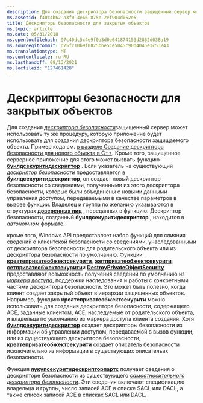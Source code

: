 ```yaml
---
description: Для создания дескриптора безопасности защищенный сервер может использовать ту же процедуру, которую приложение будет использовать для создания дескриптора безопасности защищаемого объекта.
ms.assetid: f40c4b62-a3f0-4e66-875e-2ef904d052e5
title: Дескрипторы безопасности для закрытых объектов
ms.topic: article
ms.date: 05/31/2018
ms.openlocfilehash: 97c40dc5c4e9f0a3d0e641874153d2862d038a19
ms.sourcegitcommit: d75fc10b9f0825bbe5ce5045c90d4045e3c53243
ms.translationtype: MT
ms.contentlocale: ru-RU
ms.lasthandoff: 09/13/2021
ms.locfileid: "127461428"
---
```

# <a name="security-descriptors-for-private-objects"></a>Дескрипторы безопасности для закрытых объектов

Для создания [*дескриптора безопасности*](/windows/desktop/SecGloss/s-gly)защищенный сервер может использовать ту же процедуру, которую приложение будет использовать для создания дескриптора безопасности защищаемого объекта. Пример кода см. [в разделе Создание дескриптора безопасности для нового объекта в C++](creating-a-security-descriptor-for-a-new-object-in-c--.md). Кроме того, защищенное серверное приложение для этого может вызвать функцию [**буилдсекуритидескриптор**](/windows/desktop/api/Aclapi/nf-aclapi-buildsecuritydescriptora) . Если указатель на существующий [*дескриптор безопасности*](/windows/desktop/SecGloss/s-gly) предоставляется в **буилдсекуритидескриптор**, он создаст новый дескриптор безопасности со сведениями, полученными из этого дескриптора безопасности, которые были объединены с новыми данными управления доступом, передаваемыми в качестве параметров в вызове функции. Владелец и группа по желанию указываются в структурах [**доверенных лиц**](/windows/desktop/api/AccCtrl/ns-accctrl-trustee_a) , переданных в функцию. Дескриптор безопасности, созданный **буилдсекуритидескриптор** , находится в *автономном* формате.

кроме того, Windows API предоставляет набор функций для слияния сведений о клиентской безопасности со сведениями, унаследованными от дескриптора безопасности для родительского объекта или из дескриптора безопасности по умолчанию. Функции [**креатеприватеобжектсекурити**](/windows/win32/api/securitybaseapi/nf-securitybaseapi-createprivateobjectsecurity), [**жетприватеобжектсекурити**](/windows/win32/api/securitybaseapi/nf-securitybaseapi-getprivateobjectsecurity), [**сетприватеобжектсекурити**](/windows/win32/api/securitybaseapi/nf-securitybaseapi-setprivateobjectsecurity)и [**DestroyPrivateObjectSecurity**](/windows/win32/api/securitybaseapi/nf-securitybaseapi-destroyprivateobjectsecurity) предоставляют возможность получения сведений по умолчанию из [*маркера доступа*](/windows/desktop/SecGloss/a-gly), поддержки наследования и работы с конкретными частями дескриптора безопасности. Это может быть полезно, когда клиент создает закрытый объект в иерархии защищенных объектов. Например, функцию **креатеприватеобжектсекурити** можно использовать для создания дескриптора безопасности, содержащего ACE, заданные клиентом, ACE, наследуемые от родительского объекта, и владельца по умолчанию из маркера доступа клиента создания. Хотя [**буилдсекуритидескриптор**](/windows/desktop/api/Aclapi/nf-aclapi-buildsecuritydescriptora) создает дескрипторы безопасности из информации об управлении доступом, передаваемой в вызов функции, или из существующего дескриптора безопасности, **креатеприватеобжектсекурити** создает описатель безопасности исключительно из информации в существующих описательах безопасности.

Функция [**лукупсекуритидескрипторпартс**](/windows/desktop/api/Aclapi/nf-aclapi-lookupsecuritydescriptorpartsa) получает сведения о дескрипторе безопасности из существующего [*самоотносительного дескриптора безопасности*](/windows/desktop/SecGloss/s-gly). Эти сведения включают спецификацию владельца и группы, число записей ACE в списке SACL или DACL, а также список записей ACE в списках SACL или DACL.

 

 
